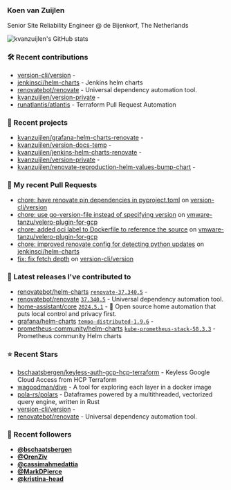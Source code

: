 ### Koen van Zuijlen

Senior Site Reliability Engineer @ de Bijenkorf, The Netherlands

![kvanzuijlen's GitHub stats](https://github-readme-stats.vercel.app/api?username=kvanzuijlen&show=reviews,discussions_started,discussions_answered,prs_merged,prs_merged_percentage&show_icons=true&theme=dark&cache_seconds=86400)

### 🛠️ Recent contributions

- [version-cli/version](https://github.com/version-cli/version) - 
- [jenkinsci/helm-charts](https://github.com/jenkinsci/helm-charts) - Jenkins helm charts
- [renovatebot/renovate](https://github.com/renovatebot/renovate) - Universal dependency automation tool.
- [kvanzuijlen/version-private](https://github.com/kvanzuijlen/version-private) - 
- [runatlantis/atlantis](https://github.com/runatlantis/atlantis) - Terraform Pull Request Automation

### 🌱 Recent projects

- [kvanzuijlen/grafana-helm-charts-renovate](https://github.com/kvanzuijlen/grafana-helm-charts-renovate) - 
- [kvanzuijlen/version-docs-temp](https://github.com/kvanzuijlen/version-docs-temp) - 
- [kvanzuijlen/jenkins-helm-charts-renovate](https://github.com/kvanzuijlen/jenkins-helm-charts-renovate) - 
- [kvanzuijlen/version-private](https://github.com/kvanzuijlen/version-private) - 
- [kvanzuijlen/renovate-reproduction-helm-values-bump-chart](https://github.com/kvanzuijlen/renovate-reproduction-helm-values-bump-chart) - 

### 🚧 My recent Pull Requests

- [chore: have renovate pin dependencies in pyproject.toml](https://github.com/version-cli/version/pull/85) on [version-cli/version](https://github.com/version-cli/version)
- [chore: use go-version-file instead of specifying version](https://github.com/vmware-tanzu/velero-plugin-for-gcp/pull/181) on [vmware-tanzu/velero-plugin-for-gcp](https://github.com/vmware-tanzu/velero-plugin-for-gcp)
- [chore: added oci label to Dockerfile to reference the source](https://github.com/vmware-tanzu/velero-plugin-for-gcp/pull/179) on [vmware-tanzu/velero-plugin-for-gcp](https://github.com/vmware-tanzu/velero-plugin-for-gcp)
- [chore: improved renovate config for detecting python updates](https://github.com/jenkinsci/helm-charts/pull/1068) on [jenkinsci/helm-charts](https://github.com/jenkinsci/helm-charts)
- [fix: fix fetch depth](https://github.com/version-cli/version/pull/65) on [version-cli/version](https://github.com/version-cli/version)

### 🚀 Latest releases I've contributed to

- [renovatebot/helm-charts](https://github.com/renovatebot/helm-charts) [`renovate-37.340.5`](https://github.com/renovatebot/helm-charts/releases/tag/renovate-37.340.5) - 
- [renovatebot/renovate](https://github.com/renovatebot/renovate) [`37.340.5`](https://github.com/renovatebot/renovate/releases/tag/37.340.5) - Universal dependency automation tool.
- [home-assistant/core](https://github.com/home-assistant/core) [`2024.5.1`](https://github.com/home-assistant/core/releases/tag/2024.5.1) - :house_with_garden: Open source home automation that puts local control and privacy first.
- [grafana/helm-charts](https://github.com/grafana/helm-charts) [`tempo-distributed-1.9.6`](https://github.com/grafana/helm-charts/releases/tag/tempo-distributed-1.9.6) - 
- [prometheus-community/helm-charts](https://github.com/prometheus-community/helm-charts) [`kube-prometheus-stack-58.3.3`](https://github.com/prometheus-community/helm-charts/releases/tag/kube-prometheus-stack-58.3.3) - Prometheus community Helm charts

### ⭐ Recent Stars

- [bschaatsbergen/keyless-auth-gcp-hcp-terraform](https://github.com/bschaatsbergen/keyless-auth-gcp-hcp-terraform) - Keyless Google Cloud Access from HCP Terraform
- [wagoodman/dive](https://github.com/wagoodman/dive) - A tool for exploring each layer in a docker image
- [pola-rs/polars](https://github.com/pola-rs/polars) - Dataframes powered by a multithreaded, vectorized query engine, written in Rust
- [version-cli/version](https://github.com/version-cli/version) - 
- [renovatebot/renovate](https://github.com/renovatebot/renovate) - Universal dependency automation tool.

### 👀 Recent followers

- [**@bschaatsbergen**](https://github.com/bschaatsbergen)
- [**@OrenZiv**](https://github.com/OrenZiv)
- [**@cassimahmedattia**](https://github.com/cassimahmedattia)
- [**@MarkDPierce**](https://github.com/MarkDPierce)
- [**@kristina-head**](https://github.com/kristina-head)

